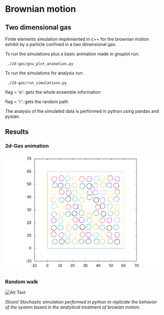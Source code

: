 # Brownian motion

## Two dimensional gas

Finite elements simulation implemented in c++ for the brownian motion exhibit by a particle confined in a two dimensional gas.


To run the simulations plus a basic animation made in gnuplot run:

<code> ./2d-gas/gnu_plot_animation.py </code>

To run the simulations for analysis run:

<code> ./2d-gas/run_simulations.py </code>

flag = 'e': gets the whole ensemble information

flag = 'r': gets the random path

The analysis of the simulated data is performed in python using pandas and pystan. 


## Results

### 2d-Gas animation
![Alt Text](2d-gas/figures/2d-gas.gif)

### Random walk
![Alt Text](2d-gas/figures/random_walk.gif)

*(Soon) Stochastic simulation performed in python to replicate the behavior of the system based in the analytical treatment of browian motion.*
